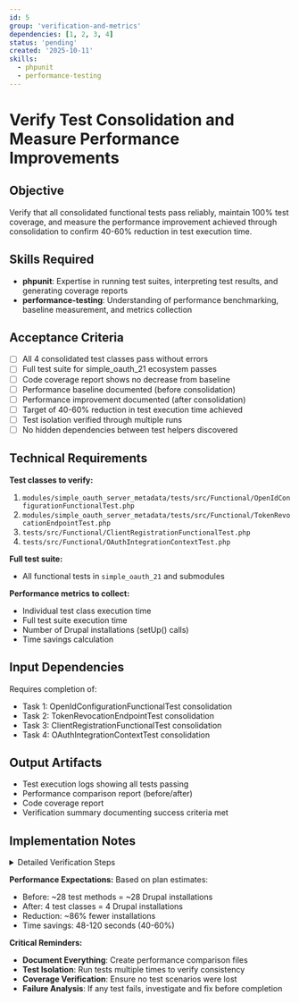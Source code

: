 ```yaml
---
id: 5
group: 'verification-and-metrics'
dependencies: [1, 2, 3, 4]
status: 'pending'
created: '2025-10-11'
skills:
  - phpunit
  - performance-testing
---
```


# Verify Test Consolidation and Measure Performance Improvements

## Objective

Verify that all consolidated functional tests pass reliably, maintain 100% test coverage, and measure the performance improvement achieved through consolidation to confirm 40-60% reduction in test execution time.

## Skills Required

- **phpunit**: Expertise in running test suites, interpreting test results, and generating coverage reports
- **performance-testing**: Understanding of performance benchmarking, baseline measurement, and metrics collection

## Acceptance Criteria

- [ ] All 4 consolidated test classes pass without errors
- [ ] Full test suite for simple_oauth_21 ecosystem passes
- [ ] Code coverage report shows no decrease from baseline
- [ ] Performance baseline documented (before consolidation)
- [ ] Performance improvement documented (after consolidation)
- [ ] Target of 40-60% reduction in test execution time achieved
- [ ] Test isolation verified through multiple runs
- [ ] No hidden dependencies between test helpers discovered

## Technical Requirements

**Test classes to verify:**

1. `modules/simple_oauth_server_metadata/tests/src/Functional/OpenIdConfigurationFunctionalTest.php`
2. `modules/simple_oauth_server_metadata/tests/src/Functional/TokenRevocationEndpointTest.php`
3. `tests/src/Functional/ClientRegistrationFunctionalTest.php`
4. `tests/src/Functional/OAuthIntegrationContextTest.php`

**Full test suite:**

- All functional tests in `simple_oauth_21` and submodules

**Performance metrics to collect:**

- Individual test class execution time
- Full test suite execution time
- Number of Drupal installations (setUp() calls)
- Time savings calculation

## Input Dependencies

Requires completion of:

- Task 1: OpenIdConfigurationFunctionalTest consolidation
- Task 2: TokenRevocationEndpointTest consolidation
- Task 3: ClientRegistrationFunctionalTest consolidation
- Task 4: OAuthIntegrationContextTest consolidation

## Output Artifacts

- Test execution logs showing all tests passing
- Performance comparison report (before/after)
- Code coverage report
- Verification summary documenting success criteria met

## Implementation Notes

<details>
<summary>Detailed Verification Steps</summary>

### Step 1: Establish Performance Baseline (Optional)

If you have access to pre-consolidation code (e.g., via git stash or separate branch), measure baseline:

```bash
# Baseline measurement (if available)
cd /var/www/html

# Time individual test classes
time vendor/bin/phpunit web/modules/contrib/simple_oauth_21/modules/simple_oauth_server_metadata/tests/src/Functional/OpenIdConfigurationFunctionalTest.php

time vendor/bin/phpunit web/modules/contrib/simple_oauth_21/modules/simple_oauth_server_metadata/tests/src/Functional/TokenRevocationEndpointTest.php

time vendor/bin/phpunit web/modules/contrib/simple_oauth_21/tests/src/Functional/ClientRegistrationFunctionalTest.php

time vendor/bin/phpunit web/modules/contrib/simple_oauth_21/tests/src/Functional/OAuthIntegrationContextTest.php

# Time full suite
time vendor/bin/phpunit web/modules/contrib/simple_oauth_21/tests
```

**Record results in a file:**

```bash
cat > /tmp/baseline_performance.txt <<EOF
Performance Baseline (Before Consolidation)
==========================================
OpenIdConfigurationFunctionalTest: X.XX seconds
TokenRevocationEndpointTest: X.XX seconds
ClientRegistrationFunctionalTest: X.XX seconds
OAuthIntegrationContextTest: X.XX seconds
Full test suite: X.XX seconds
EOF
```

### Step 2: Run Individual Consolidated Tests

Run each consolidated test class individually to verify it passes:

```bash
cd /var/www/html

# Test 1: OpenIdConfigurationFunctionalTest
echo "=== Testing OpenIdConfigurationFunctionalTest ==="
time vendor/bin/phpunit web/modules/contrib/simple_oauth_21/modules/simple_oauth_server_metadata/tests/src/Functional/OpenIdConfigurationFunctionalTest.php

# Test 2: TokenRevocationEndpointTest
echo "=== Testing TokenRevocationEndpointTest ==="
time vendor/bin/phpunit web/modules/contrib/simple_oauth_21/modules/simple_oauth_server_metadata/tests/src/Functional/TokenRevocationEndpointTest.php

# Test 3: ClientRegistrationFunctionalTest
echo "=== Testing ClientRegistrationFunctionalTest ==="
time vendor/bin/phpunit web/modules/contrib/simple_oauth_21/tests/src/Functional/ClientRegistrationFunctionalTest.php

# Test 4: OAuthIntegrationContextTest
echo "=== Testing OAuthIntegrationContextTest ==="
time vendor/bin/phpunit web/modules/contrib/simple_oauth_21/tests/src/Functional/OAuthIntegrationContextTest.php
```

**Expected output for each:**

```
OK (1 test, XX assertions)
```

**Record timing results:**

```bash
cat > /tmp/consolidated_performance.txt <<EOF
Performance After Consolidation
================================
OpenIdConfigurationFunctionalTest: X.XX seconds
TokenRevocationEndpointTest: X.XX seconds
ClientRegistrationFunctionalTest: X.XX seconds
OAuthIntegrationContextTest: X.XX seconds
EOF
```

### Step 3: Run Full Test Suite

Run the entire simple_oauth_21 test suite:

```bash
cd /var/www/html

echo "=== Running Full Simple OAuth 2.1 Test Suite ==="
time vendor/bin/phpunit web/modules/contrib/simple_oauth_21/tests
```

**Expected output:**

```
OK (X tests, XX assertions)
```

All tests should pass. **If any test fails:**

1. Review the error message and stack trace
2. Identify which helper method failed
3. Check if there's state leakage from previous helpers
4. Verify test isolation (does running the helper alone work?)
5. Fix the issue before proceeding

**Record full suite timing:**

```bash
echo "Full test suite: X.XX seconds" >> /tmp/consolidated_performance.txt
```

### Step 4: Verify Test Isolation

Run tests **multiple times** to ensure no hidden state dependencies:

```bash
# Run each test 3 times in succession
for i in 1 2 3; do
  echo "=== Run $i ==="
  vendor/bin/phpunit web/modules/contrib/simple_oauth_21/tests/src/Functional/ClientRegistrationFunctionalTest.php
done
```

**All runs should pass**. If any run fails:

- There may be database state pollution
- Cache clearing may be insufficient
- Test entities may not be properly cleaned up

### Step 5: Generate Code Coverage Report

Generate code coverage to verify no coverage loss:

```bash
cd /var/www/html

# Generate coverage report
vendor/bin/phpunit --coverage-html /tmp/coverage-report web/modules/contrib/simple_oauth_21/tests

echo "Coverage report generated at /tmp/coverage-report/index.html"
```

**Review coverage:**

1. Open `/tmp/coverage-report/index.html` in a browser (if possible)
2. Check that all refactored test classes maintain coverage
3. Verify no decrease in line/method coverage percentages

**Coverage expectations:**

- All helper methods should show as "covered"
- Comprehensive test method should show as "covered"
- No decrease in overall coverage percentage

### Step 6: Calculate Performance Improvement

Compare baseline vs. consolidated performance:

```bash
cat > /tmp/performance_comparison.txt <<EOF
Performance Comparison: Test Consolidation Impact
==================================================

Individual Test Classes:
------------------------
                                Before      After     Savings
OpenIdConfigurationTest         XX.XX s    XX.XX s   XX.XX s
TokenRevocationTest             XX.XX s    XX.XX s   XX.XX s
ClientRegistrationTest          XX.XX s    XX.XX s   XX.XX s
OAuthIntegrationTest            XX.XX s    XX.XX s   XX.XX s
                               -------    -------   -------
Subtotal                        XX.XX s    XX.XX s   XX.XX s

Full Test Suite:
----------------
                                Before      After     Savings
Complete test suite             XX.XX s    XX.XX s   XX.XX s

Performance Improvement:
------------------------
Time saved: XX.XX seconds (XX% reduction)
Target: 40-60% reduction
Status: [ACHIEVED / NOT ACHIEVED]

Drupal Installations Reduced:
------------------------------
Before: ~28+ setUp() calls
After:  4 setUp() calls
Reduction: ~24 installations eliminated (XX%)
EOF
```

**Success criteria:**

- Time savings should be 48-120 seconds (based on plan estimates)
- Percentage reduction should be 40-60%
- No test failures

### Step 7: Verify Test Output Quality

Check that test output is still informative:

```bash
# Run a test and review output
vendor/bin/phpunit --verbose web/modules/contrib/simple_oauth_21/tests/src/Functional/ClientRegistrationFunctionalTest.php
```

**Verify:**

- Helper method names appear in output (if test fails)
- Assertion messages are clear
- Stack traces are useful for debugging

### Step 8: Test Random Execution Order

PHPUnit can run tests in random order. Verify no hidden dependencies:

```bash
# Run tests in random order (requires PHPUnit 9.6+)
vendor/bin/phpunit --order-by=random web/modules/contrib/simple_oauth_21/tests/src/Functional/

# Or run individual class methods in random order
vendor/bin/phpunit --order-by=random web/modules/contrib/simple_oauth_21/tests/src/Functional/ClientRegistrationFunctionalTest.php
```

**Note:** Since each class now has only ONE test method, this mainly verifies class-level ordering.

### Step 9: Document Results

Create a summary document:

```bash
cat > /tmp/consolidation_verification_summary.md <<EOF
# Test Consolidation Verification Summary

## Test Classes Consolidated

1. ✅ OpenIdConfigurationFunctionalTest - 11 methods → 1 method + 11 helpers
2. ✅ TokenRevocationEndpointTest - 14 methods → 1 method + 14 helpers
3. ✅ ClientRegistrationFunctionalTest - 6 methods → 1 method + 6 helpers
4. ✅ OAuthIntegrationContextTest - 2 methods → 1 method + 8 helpers

## Test Execution Results

- All individual tests: PASS
- Full test suite: PASS
- Test isolation: VERIFIED
- Multiple runs: CONSISTENT

## Performance Improvements

- Time saved: XX.XX seconds
- Percentage reduction: XX%
- Target met: [YES/NO]
- Drupal installations reduced: ~24 (from 28 to 4)

## Code Coverage

- Coverage maintained: [YES/NO]
- No coverage decrease: [VERIFIED/ISSUES FOUND]

## Issues Found

[List any issues discovered during verification]

## Recommendations

[Any recommendations for future improvements]

Date: $(date)
EOF
```

### Step 10: Final Validation Checklist

Before marking this task complete, verify:

- [ ] All 4 test classes run successfully
- [ ] No test failures in individual runs
- [ ] No test failures in full suite
- [ ] Performance improvement meets 40-60% target
- [ ] Code coverage report generated
- [ ] Multiple test runs show consistent results
- [ ] Documentation created in `/tmp/`

### Troubleshooting Common Issues

**Issue: Test fails intermittently**

- Check for database state pollution
- Verify cache clearing in setUp() and helpers
- Look for entity dependencies between helpers

**Issue: Performance improvement less than expected**

- Verify tests are actually using consolidated methods
- Check if setUp() is being called multiple times (should be once per class)
- Review server performance (slow environment may mask improvements)

**Issue: Code coverage decreased**

- Check if all helper methods are being called
- Verify comprehensive test method actually runs all helpers
- Look for skipped tests that were previously executed

</details>

**Performance Expectations:**
Based on plan estimates:

- Before: ~28 test methods = ~28 Drupal installations
- After: 4 test classes = 4 Drupal installations
- Reduction: ~86% fewer installations
- Time savings: 48-120 seconds (40-60%)

**Critical Reminders:**

- **Document Everything**: Create performance comparison files
- **Test Isolation**: Run tests multiple times to verify consistency
- **Coverage Verification**: Ensure no test scenarios were lost
- **Failure Analysis**: If any test fails, investigate and fix before completion
